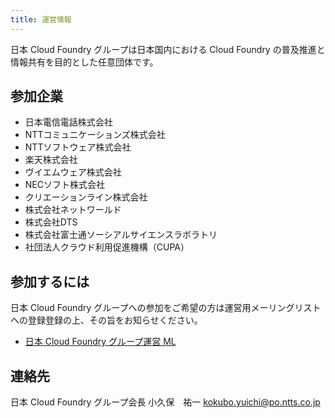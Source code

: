 ```yaml
---
title: 運営情報
---
```


日本 Cloud Foundry グループは日本国内における Cloud Foundry の普及推進と情報共有を目的とした任意団体です。


## 参加企業

* 日本電信電話株式会社
* NTTコミュニケーションズ株式会社
* NTTソフトウェア株式会社
* 楽天株式会社
* ヴイエムウェア株式会社
* NECソフト株式会社
* クリエーションライン株式会社
* 株式会社ネットワールド
* 株式会社DTS
* 株式会社富士通ソーシアルサイエンスラボラトリ
* 社団法人クラウド利用促進機構（CUPA）

## 参加するには

日本 Cloud Foundry グループへの参加をご希望の方は運営用メーリングリストへの登録登録の上、その旨をお知らせください。

* [日本 Cloud Foundry グループ運営 ML](https://groups.google.com/forum/?fromgroups#!forum/cloudfoundrygrjp)


## 連絡先

日本 Cloud Foundry グループ会長 小久保　祐一 [kokubo.yuichi@po.ntts.co.jp](mailto:kokubo.yuichi@po.ntts.co.jp)
